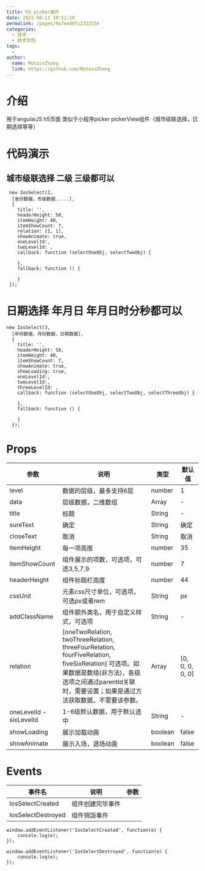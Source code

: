 ```yaml
---
title: h5 picker插件
date: 2022-08-11 10:51:18
permalink: /pages/9a7ee40fc232253e
categories:
  - 技术
  - 技术文档
tags:
  -
author:
  name: MotainZhang
  link: https://github.com/MotainZhang
---
```


# 介绍

用于angularJS h5页面 类似于小程序picker pickerView组件（城市级联选择，日期选择等等）

# 代码演示

## 城市级联选择 二级 三级都可以

```
 new IosSelect(2,
  [省份数据，市级数据.....],
  {
	title: '',
	headerHeight: 50,
	itemHeight: 40,
	itemShowCount: 7,
	relation: [1, 1],
	showAnimate: true,
	oneLevelId:,
	twoLevelId: ,
	callback: function (selectOneObj, selectTwoObj) {

	},
	fallback: function () {

	}
 });
```

# 日期选择 年月日 年月日时分秒都可以

```
new IosSelect(3,
  [年份数据，月份数据，日期数据],
  {
	title: '',
	headerHeight: 50,
	itemHeight: 40,
	itemShowCount: 7,
	showAnimate: true,
	showLoading: true,
	oneLevelId:,
	twoLevelId:,
	threeLevelId: ,
	callback: function (selectOneObj, selectTwoObj, selectThreeObj) {

	},
	fallback: function () {

	}
  });
```

# Props

| 参数 | 说明 | 类型 | 默认值 |
| --- | --- | --- | --- |
| level | 数据的层级，最多支持6层 | number | 1 |
| data | 层级数据，二维数组 | Array | - |
| title | 标题 | String | - |
| sureText | 确定 | String | 确定 |
| closeText | 取消 | String | 取消 |
| itemHeight | 每一项高度 | number | 35 |
| itemShowCount | 组件展示的项数，可选项，可选3,5,7,9 | number | 7 |
| headerHeight | 组件标题栏高度 | number | 44 |
| cssUnit | 元素css尺寸单位，可选项，可选px或者rem | String | px |
| addClassName | 组件额外类名，用于自定义样式，可选项 | String | - |
| relation | [oneTwoRelation, twoThreeRelation, threeFourRelation, fourFiveRelation, fiveSixRelation] 可选项。如果数据是数组(非方法)，各级选项之间通过parentId关联时，需要设置；如果是通过方法获取数据，不需要该参数。 | Array | [0, 0, 0, 0, 0] |
| oneLevelId - sixLevelId | 1-6级默认数据，用于默认选中 | String | - |
| showLoading | 展示加载动画 | boolean | false |
| showAnimate | 展示入场，退场动画 | boolean | false |

# Events

| 事件名 | 说明 | 参数 |
| --- | --- | --- |
| IosSelectCreated | 组件创建完毕事件 |  |
| IosSelectDestroyed | 组件销毁事件 |  |

```
window.addEventListener('IosSelectCreated', function(e) {
	console.log(e);
});
```

```
window.addEventListener('IosSelectDestroyed', function(e) {
	console.log(e);
});
```

#
